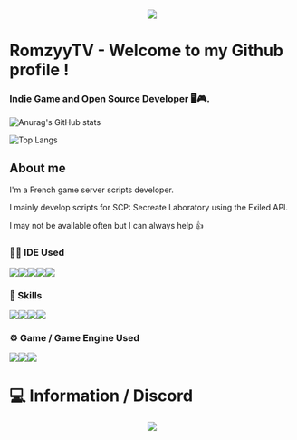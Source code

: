 <div style="width: 100%;">
                <h1 align="center">
                    <img src="https://readme-typing-svg.herokuapp.com/?font=Righteous&size=35&center=true&vCenter=true&width=500&height=70&duration=4000&lines=Hello+👋;+I'm+RomzyyTV!;Salut+👋;+Je+suis+RomzyyTv!" />
                </h1>
</div>



# RomzyyTV - Welcome to my Github profile !

### Indie Game and Open Source Developer 🖥🎮.

![Anurag's GitHub stats](https://github-readme-stats.vercel.app/api?username=RomzyyTV&show_icons=true&theme=tokyonight)

![Top Langs](https://github-readme-stats.vercel.app/api/top-langs/?username=RomzyyTV&layout=compact&theme=tokyonight)


## About me

I'm a French game server scripts developer.

I mainly develop scripts for SCP: Secreate Laboratory using the Exiled API.

I may not be available often but I can always help 👍

### 👩‍💻 IDE Used
<img src="https://img.shields.io/badge/IntelliJ_IDEA-000000.svg?style=for-the-badge&logo=intellij-idea&logoColor=white"/><img src="https://img.shields.io/badge/PyCharm-000000.svg?&style=for-the-badge&logo=PyCharm&logoColor=white"/><img src="https://img.shields.io/badge/Rider-000000?style=for-the-badge&logo=Rider&logoColor=white"/><img src="https://img.shields.io/badge/Visual_Studio-5C2D91?style=for-the-badge&logo=visual%20studio&logoColor=white"/><img src="https://img.shields.io/badge/Visual_Studio_Code-0078D4?style=for-the-badge&logo=visual%20studio%20code&logoColor=white"/>

### 🚀 Skills
<img src="https://img.shields.io/badge/C%23-512BD4?style=for-the-badge&logo=c-sharp&logoColor=white"/><img src="https://img.shields.io/badge/Python-3776AB?style=for-the-badge&logo=python&logoColor=white"/><img src="https://img.shields.io/badge/VB.NET-5C2D91?style=for-the-badge&logo=visualbasic&logoColor=white"/><img src="https://img.shields.io/badge/Lua-2C2D72?style=for-the-badge&logo=lua&logoColor=white"/>


### ⚙️ Game / Game Engine Used

<img src ="https://img.shields.io/badge/Unity-FFF?style=for-the-badge&logo=unity&logoColor=black"><img src="https://img.shields.io/badge/Unreal%20Engine-0E1128.svg?style=for-the-badge&logo=Unreal-Engine&logoColor=white"><img src ="https://img.shields.io/badge/SCP%20Foundation-FFFFFF.svg?style=for-the-badge&logo=SCP-Foundation&logoColor=black">

# 💻 Information / Discord
<div align="center">
    <img src="https://lanyard.kyrie25.me/api/948307385284427818?imgStyle=square&imgBorderRadius=15px">
  </a>
</div>
